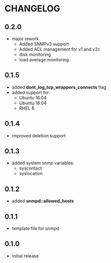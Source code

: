 # CHANGELOG

## 0.2.0

* major rework
  - Added SNMPv3 support
  - Added ACL management for v1 and v2c
  - disk monitoring
  - load average monitoring

## 0.1.5

* added **dont_log_tcp_wrappers_connects** flag
* added support for:
  - Ubuntu 16.04
  - Ubuntu 18.04
  - RHEL 8

## 0.1.4

* improved deletion support

## 0.1.3

* added system snmp variables:
  * syscontact
  * syslocation

## 0.1.2

* added **snmpd::allowed_hosts**

## 0.1.1

* template file for snmpd

## 0.1.0

* initial release
